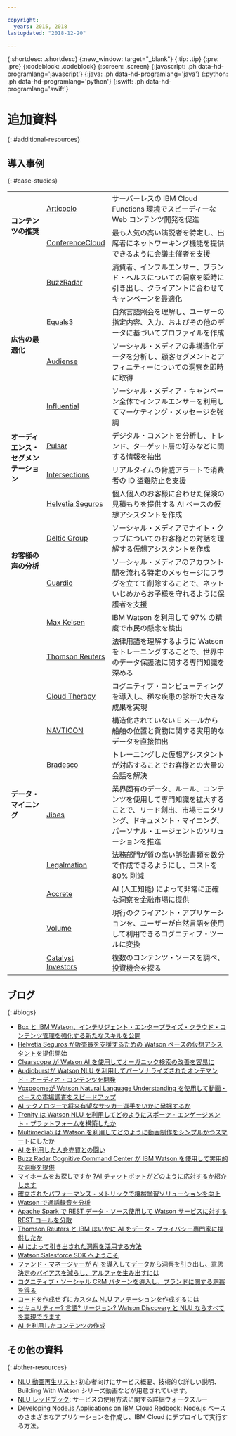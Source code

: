 ```yaml
---

copyright:
  years: 2015, 2018
lastupdated: "2018-12-20"

---
```


{:shortdesc: .shortdesc}
{:new_window: target="_blank"}
{:tip: .tip}
{:pre: .pre}
{:codeblock: .codeblock}
{:screen: .screen}
{:javascript: .ph data-hd-programlang='javascript'}
{:java: .ph data-hd-programlang='java'}
{:python: .ph data-hd-programlang='python'}
{:swift: .ph data-hd-programlang='swift'}

# 追加資料
{: #additional-resources}

## 導入事例
{: #case-studies}


<table>
<tr>
<td rowspan="3"><b>コンテンツの推奨</b></td>
</tr>
<tr>
<td><a href="https://www.ibm.com/case-studies/articoolo" target="_blank">Articoolo</a></td>
<td>サーバーレスの IBM Cloud Functions 環境でスピーディーな Web コンテンツ開発を促進</td>
</tr>
<tr>
<td><a href="https://www.ibm.com/case-studies/s692794p18550w68" target="_blank">ConferenceCloud</a></td>
<td>最も人気の高い演説者を特定し、出席者にネットワーキング機能を提供できるように会議主催者を支援</td>
</tr>
<tr>
<td rowspan="5"><b>広告の最適化</b></td>
</tr>
<tr>
<td><a href="https://www.ibm.com/case-studies/buzz-radar-cloud-marketing-performance-optimization" target="_blank">BuzzRadar</a></td>
<td>消費者、インフルエンサー、ブランド・ヘルスについての洞察を瞬時に引き出し、クライアントに合わせてキャンペーンを最適化</td>
</tr>
<tr>
<td><a href="https://www.ibm.com/watson/stories/equals-3/?cm_mmc=OSocial_Twitter-_-Watson+Core_Watson+Core+-+Platform-_-WW_WW-_-Watson+Equals+3+Twitter+May+2018&cm_mmca1=000000OF&cm_mmca2=10000408&" target="_blank">Equals3</a></td>
<td>自然言語照会を理解し、ユーザーの指定内容、入力、およびその他のデータに基づいてプロファイルを作成</td>
</tr>
<tr>
<td><a href="https://www.ibm.com/case-studies/audiense" target="_blank">Audiense</a></td>
<td>ソーシャル・メディアの非構造化データを分析し、顧客セグメントとアフィニティーについての洞察を即時に取得</td>
</tr>
<tr>
<td><a href="https://www.ibm.com/case-studies/influential" target="_blank">Influential</a></td>
<td>ソーシャル・メディア・キャンペーン全体でインフルエンサーを利用してマーケティング・メッセージを強調</td>
</tr>
<tr>
<td rowspan="3"><b>オーディエンス・セグメンテーション</b></td>
</tr>
<tr>
<td><a href="https://www.ibm.com/case-studies/pulsar" target="_blank">Pulsar</a></td>
<td>デジタル・コメントを分析し、トレンド、ターゲット層の好みなどに関する情報を抽出</td>
</tr>
<tr>
<td><a href="https://www.ibm.com/case-studies/intersections-inc" target="_blank">Intersections</a></td>
<td>リアルタイムの脅威アラートで消費者の ID 盗難防止を支援</td>
</tr>
<tr>
<td rowspan="5"><b>お客様の声の分析</b></td>
</tr>
<tr>
<td><a href="https://www.ibm.com/case-studies/helvetia-seguros-ibm-cloud-watson" target="_blank">Helvetia Seguros</a></td>
<td>個人個人のお客様に合わせた保険の見積もりを提供する AI ベースの仮想アシスタントを作成</td>
</tr>
<tr>
<td><a href="https://www.ibm.com/case-studies/deltic-group-watson-virtual-assistant-for-social-media" target="_blank">Deltic Group</a></td>
<td>ソーシャル・メディアでナイト・クラブについてのお客様との対話を理解する仮想アシスタントを作成</td>
</tr>
<tr>
<td><a href="https://www.ibm.com/case-studies/guardio-cloud-bullying-detection-application" target="_blank">Guardio</a></td>
<td>ソーシャル・メディアのアカウント間を流れる特定のメッセージにフラグを立てて削除することで、ネットいじめからお子様を守れるように保護者を支援</td>
</tr>
<tr>
<td><a href="https://www.ibm.com/case-studies/max-kelsen" target="_blank">Max Kelsen</a></td>
<td>IBM Watson を利用して 97% の精度で市民の懸念を検出</td>
</tr>
<tr>
<td rowspan="10"><b>データ・マイニング</b></td>
</tr>
<tr>
<td><a href="https://www.ibm.com/watson/stories/thomson-reuters/" target="_blank">Thomson Reuters</a></td>
<td>法律用語を理解するように Watson をトレーニングすることで、世界中のデータ保護法に関する専門知識を深める</td>
</tr>
<tr>
<td><a href="https://www.ibm.com/case-studies/b255816w59748a12" target="_blank">Cloud Therapy</a></td>
<td>コグニティブ・コンピューティングを導入し、稀な疾患の診断で大きな成果を実現</td>
</tr>
<tr>
<td><a href="https://www.ibm.com/case-studies/navticon" target="_blank">NAVTICON</a></td>
<td>構造化されていない E メールから船舶の位置と貨物に関する実用的なデータを直接抽出</td>
</tr>
<tr>
<td><a href="https://www.ibm.com/watson/stories/bradesco/" target="_blank">Bradesco</a></td>
<td>トレーニングした仮想アシスタントが対応することでお客様との大量の会話を解決</td>
</tr>
<tr>
<td><a href="https://www.ibm.com/case-studies/jibes-data-analytics" target="_blank">Jibes</a></td>
<td>業界固有のデータ、ルール、コンテンツを使用して専門知識を拡大することで、リード創出、市場モニタリング、ドキュメント・マイニング、パーソナル・エージェントのソリューションを推進</td>
</tr>
<tr>
<td><a href="https://www.ibm.com/case-studies/legalmation" target="_blank">Legalmation</a></td>
<td>法務部門が質の高い訴訟書類を数分で作成できるようにし、コストを 80% 削減</td>
</tr>
<tr>
<td><a href="https://www.ibm.com/case-studies/accreteai" target="_blank">Accrete</a></td>
<td>AI (人工知能) によって非常に正確な洞察を金融市場に提供</td>
</tr>
<tr>
<td><a href="https://www.ibm.com/case-studies/volume-ltd" target="_blank">Volume</a></td>
<td>現行のクライアント・アプリケーションを、ユーザーが自然言語を使用して利用できるコグニティブ・ツールに変換</td>
</tr>
<tr>
<td><a href="https://www.ibm.com/case-studies/catalyst-investors" target="_blank">Catalyst Investors</a></td>
<td>複数のコンテンツ・ソースを調べ、投資機会を探る</td>
</tr>
</table>

## ブログ
{: #blogs}

- [Box と IBM Watson、インテリジェント・エンタープライズ・クラウド・コンテンツ管理を強化する新たなスキルを公開](https://www.ibm.com/blogs/watson/2018/06/box-and-ibm-watson-unveil-new-skills-to-power-intelligent-enterprise-cloud-content-management/)
- [Helvetia Seguros が販売員を支援するための Watson ベースの仮想アシスタントを提供開始](https://www.ibm.com/blogs/cloud-computing/2018/12/04/helvetia-seguros-watson-virtual-assistant/)
- [Clearscope が Watson AI を使用してオーガニック検索の改善を容易に](https://www.ibm.com/blogs/watson/2018/09/clearscope-makes-it-easy-to-improve-organic-search-with-watson-ai/)
- [Audioburstが Watson NLU を利用してパーソナライズされたオンデマンド・オーディオ・コンテンツを開発](https://www.ibm.com/blogs/watson/2018/11/audioburst-pioneers-personalized-on-demand-audio-with-the-power-of-watson-nlu/)
- [Voxpopmeが Watson Natural Language Understanding を使用して動画・ベースの市場調査をスピードアップ](https://www.ibm.com/blogs/watson/2018/09/voxpopme-speeds-video-based-market-research-with-watson-natural-language-understanding/)
- [AI テクノロジーで将来有望なサッカー選手をいかに発掘するか](https://www.ibm.com/blogs/client-voices/how-find-new-football-stars-ai/)
- [Trenity は Watson NLU を利用してどのようにスポーツ・エンゲージメント・プラットフォームを構築したか](https://developer.ibm.com/blogs/2018/10/24/multimedia5-uses-watson-to-make-video-creation-simple-smart/)
- [Multimedia5 は Watson を利用してどのように動画制作をシンプルかつスマートにしたか](https://developer.ibm.com/blogs/2018/11/06/trenity-uses-watson-nlu-to-build-a-sports-engagement-platform/)
- [AI を利用した人身売買との闘い](https://www.ibm.com/blogs/citizen-ibm/2018/10/bill-peace-stop-the-traffik/)
- [Buzz Radar Cognitive Command Center が IBM Watson を使用して実用的な洞察を提供](https://www.ibm.com/blogs/cloud-computing/2018/05/31/cognitive-command-center-buzz-radar-ibm-watson/)
- [マイホームをお探しですか ?AI チャットボットがどのように応対するか紹介します](https://www.ibm.com/blogs/bluemix/2018/04/australias-first-home-loan-chatbot/)
- [確立されたパフォーマンス・メトリックで機械学習ソリューションを向上](https://developer.ibm.com/code/2018/04/10/ai-machine-learning-solution-performance-accuracy-precision-recall/)
- [Watson で通話録音を分析](https://www.ibm.com/blogs/bluemix/2018/04/analyse-call-recordings-watson/)
- [Apache Spark で REST データ・ソース使用して Watson サービスに対する REST コールを分散](https://developer.ibm.com/dwblog/2018/distributed-rest-calls-to-watson-services-using-rest-data-source-on-apache-spark/)
- [Thomson Reuters と IBM はいかに AI をデータ・プライバシー専門家に提供したか](https://www.ibm.com/blogs/watson/2018/01/thomson-reuters-ibm-bringing-ai-legal-professionals/)
- [AI によって引き出された洞察を活用する方法](https://www.ibm.com/blogs/watson/2018/01/how-to-exploiting-the-insights-you-just-discovered-with-ai/)
- [Watson Salesforce SDK へようこそ](https://developer.ibm.com/dwblog/2018/watson-salesforce-sdk-apis-apex-applications/)
- [ファンド・マネージャーが AI を導入してデータから洞察を引き出し、意思決定のバイアスを減らし、アルファを生み出すには](https://www.ibm.com/blogs/watson/2017/11/how-fund-managers-can-apply-ai-to-turn-data-into-insights/)
- [コグニティブ・ソーシャル CRM パターンを導入し、ブランドに関する洞察を得る](https://developer.ibm.com/code/2017/11/16/deploy-cognitive-social-crm-pattern-gain-insights-brand/)
- [コードを作成せずにカスタム NLU アノテーションを作成するには](https://developer.ibm.com/dwblog/2017/create-custom-nlu-annotation-without-writing-line-code/)
- [セキュリティー? 言語? リージョン? Watson Discovery と NLU ならすべてを実現できます](https://www.ibm.com/blogs/bluemix/2017/10/security-languages-regions-get-watson-discovery-nlu/)
- [AI を利用したコンテンツの作成](https://www.ibm.com/blogs/cloud-computing/2017/08/03/creating-content-help-ai/)


## その他の資料
{: #other-resources}

- [NLU 動画再生リスト](https://www.ibm.biz/nlu_videos): 初心者向けにサービス概要、技術的な詳しい説明、Building With Watson シリーズ動画などが用意されています。
- [NLU レッドブック](http://www.redbooks.ibm.com/redbooks/pdfs/sg248398.pdf): サービスの使用方法に関する詳細ウォークスルー
- [Developing Node.js Applications on IBM Cloud Redbook](http://www.redbooks.ibm.com/redbooks/pdfs/sg248406.pdf): Node.js ベースのさまざまなアプリケーションを作成し、IBM Cloud にデプロイして実行する方法。
